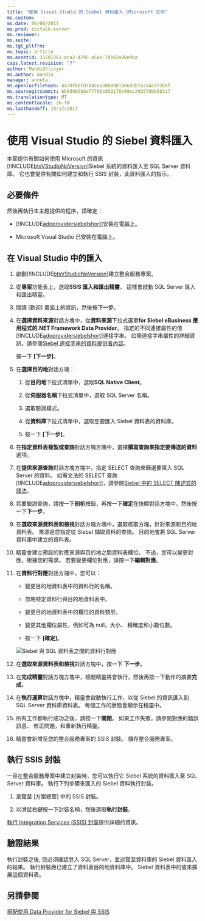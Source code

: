 ```yaml
---
title: "使用 Visual Studio 的 Siebel 資料匯入 |Microsoft 文件"
ms.custom: 
ms.date: 06/08/2017
ms.prod: biztalk-server
ms.reviewer: 
ms.suite: 
ms.tgt_pltfrm: 
ms.topic: article
ms.assetid: 33701361-eca2-4795-a5e0-78162a98e9ba
caps.latest.revision: "7"
author: MandiOhlinger
ms.author: mandia
manager: anneta
ms.openlocfilehash: 4479fbbfd704cea30b8981866d3b7a354ca7269f
ms.sourcegitcommit: 6b6d905bbef7796c850178e99ac293578bb58317
ms.translationtype: MT
ms.contentlocale: zh-TW
ms.lasthandoff: 10/17/2017
---
```

# <a name="import-siebel-data-using-visual-studio"></a>使用 Visual Studio 的 Siebel 資料匯入
本節提供有關如何使用 Microsoft 的資訊[!INCLUDE[btsVStudioNoVersion](../../includes/btsvstudionoversion-md.md)]Siebel 系統的資料匯入至 SQL Server 資料庫。 它也會提供有關如何建立和執行 SSIS 封裝，此資料匯入的指示。  
  
## <a name="prerequisites"></a>必要條件  
 然後再執行本主題提供的程序，請確定：  
  
-   [!INCLUDE[adoprovidersiebelshort](../../includes/adoprovidersiebelshort-md.md)]安裝在電腦上。  
  
-   Microsoft Visual Studio 已安裝在電腦上。  
  
## <a name="import-in-visual-studio"></a>在 Visual Studio 中的匯入  
 
1.  啟動[!INCLUDE[btsVStudioNoVersion](../../includes/btsvstudionoversion-md.md)]建立整合服務專案。  
  
2.  從**專案**功能表上，選取**SSIS 匯入和匯出精靈**。 這樣會啟動 SQL Server 匯入和匯出精靈。  
  
3.  閱讀 [歡迎] 畫面上的資訊，然後按**下一步**。  
  
4.  在**選擇資料來源**對話方塊中，從**資料來源**下拉式選單**for Siebel eBusiness 應用程式的.NET Framework Data Provider**。 指定的不同連接屬性的值[!INCLUDE[adoprovidersiebelshort](../../includes/adoprovidersiebelshort-md.md)]連接字串。 如需連接字串屬性的詳細資訊，請參閱[Siebel 連接字串的資料提供者內容](../../adapters-and-accelerators/adapter-siebel/data-provider-properties-for-the-siebel-connection-string.md)。  
  
     按一下 **[下一步]**。  
  
5.  在**選擇目的地**對話方塊：  
  
    1.  從**目的地**下拉式清單中，選取**SQL Native Client**。  
  
    2.  從**伺服器名稱**下拉式清單中，選取 SQL Server 名稱。  
  
    3.  選取驗證模式。  
  
    4.  從**資料庫**下拉式清單中，選取您要匯入 Siebel 資料表的資料庫。  
  
    5.  按一下 **[下一步]**。  
  
6.  在**指定資料表複製或查詢**對話方塊方塊中，選擇**撰寫查詢來指定要傳送的資料**選項。  
  
7.  在**提供來源查詢**對話方塊方塊中，指定 SELECT 查詢來篩選要匯入 SQL Server 的資料。 如需文法的 SELECT 查詢[!INCLUDE[adoprovidersiebelshort](../../includes/adoprovidersiebelshort-md.md)]，請參閱[Siebel 中的 SELECT 陳述式的語法](../../adapters-and-accelerators/adapter-siebel/syntax-for-a-select-statement-in-siebel.md)。  
  
8.  若要驗證查詢，請按一下**剖析**按鈕，再按一下**確定**在快顯對話方塊中，然後按一下**下一步**。  
  
9. 在**選取來源資料表和檢視**對話方塊方塊中，選取核取方塊，針對來源和目的地資料表。 來源是您指定從 Siebel 擷取資料的查詢。 目的地會將 SQL Server 資料庫中建立的資料表。  
  
10. 精靈會建立預設的對應來源與目的地之間資料表欄位。 不過，您可以變更對應，根據您的需求。 若要變更欄位對應，請按一下**編輯對應**。  
  
11. 在**資料行對應**對話方塊中，您可以：  
  
    -   變更目的地資料表中的資料行的名稱。  
  
    -   忽略特定資料行與目的地資料表中。  
  
    -   變更目的地資料表中的欄位的資料類型。  
  
    -   變更其他欄位屬性，例如可為 null，大小、 精確度和小數位數。  
  
    -   按一下 **[確定]**。  
  
     ![Siebel 與 SQL 資料表之間的資料行對應](../../adapters-and-accelerators/adapter-siebel/media/a3047801-3fa6-496b-91d8-3888dfbb0169.gif "a3047801-3fa6-496b-91d8-3888dfbb0169")  
  
12. 在**選取來源資料表和檢視**對話方塊中，按一下 **下一步**。  
  
13. 在**完成精靈**對話方塊方塊中，檢閱精靈將會執行，然後再按一下動作的摘要**完成**。  
  
14. 在**執行運算**對話方塊中，精靈會啟動執行工作，以從 Siebel 的資訊匯入到 SQL Server 資料庫資料表。 每個工作的狀態會顯示在精靈中。  
  
15. 所有工作都執行成功之後，請按一下**關閉**。 如果工作失敗，請參閱對應的錯誤訊息、 修正問題，和重新執行精靈。  
  
16. 精靈會新增至您的整合服務專案的 SSIS 封裝。 儲存整合服務專案。  
  
## <a name="run-the-ssis-package"></a>執行 SSIS 封裝  
 一旦在整合服務專案中建立封裝時，您可以執行它 Siebel 系統的資料匯入至 SQL Server 資料庫。 執行下列步驟來匯入的 Siebel 資料執行封裝。  
  
1.  瀏覽至 [方案總管] 中的 SSIS 封裝。  
  
2.  以滑鼠右鍵按一下封裝名稱，然後選取**執行封裝**。  
  
[執行 Integration Services (SSIS) 封裝](https://docs.microsoft.com/sql/integration-services/packages/run-integration-services-ssis-packages)提供詳細的資訊。 
  
## <a name="verify-the-results"></a>驗證結果  
 執行封裝之後, 您必須確認登入 SQL Server，並巡覽至資料庫的 Siebel 資料匯入的結果。 執行封裝應已建立了資料表目的地資料庫中。 Siebel 資料表中的值來擴展這個資料表。  
  
## <a name="see-also"></a>另請參閱  
 [搭配使用 Data Provider for Siebel 與 SSIS](../../adapters-and-accelerators/adapter-siebel/use-the-data-provider-for-siebel-with-ssis.md)